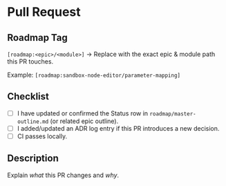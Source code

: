 # Pull Request

<!--
Thank you for contributing!  Please complete the checklist below to help us review.
-->

## Roadmap Tag

`[roadmap:<epic>/<module>]`  → Replace with the exact epic & module path this PR touches.

Example:
`[roadmap:sandbox-node-editor/parameter-mapping]`

## Checklist

- [ ] I have updated or confirmed the Status row in `roadmap/master-outline.md` (or related epic outline).
- [ ] I added/updated an ADR log entry if this PR introduces a new decision.
- [ ] CI passes locally.

## Description

Explain *what* this PR changes and *why*.
